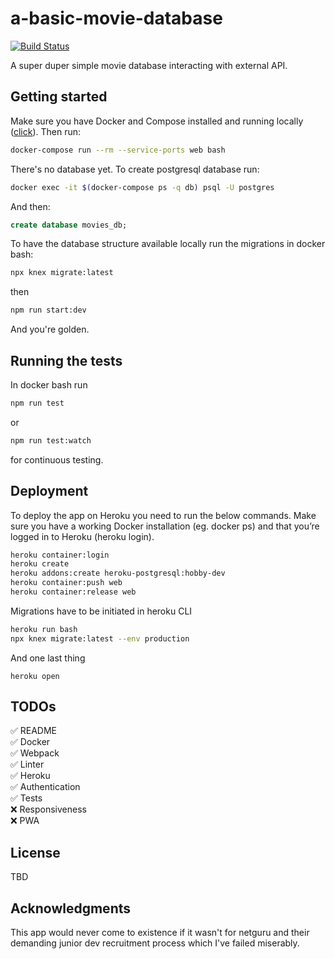 # a-basic-movie-database

[![Build Status](https://travis-ci.com/slawinski/a-basic-movie-database.svg?branch=feature%2Ftests)](https://travis-ci.com/slawinski/a-basic-movie-database)

A super duper simple movie database interacting with external API.

## Getting started

Make sure you have Docker and Compose installed and running locally ([click](https://www.docker.com)). Then run:

```bash
docker-compose run --rm --service-ports web bash
```

There's no database yet. To create postgresql database run:

```bash
docker exec -it $(docker-compose ps -q db) psql -U postgres
```

And then:

```sql
create database movies_db;
```

To have the database structure available locally run the migrations in docker bash:

```bash
npx knex migrate:latest
```

then

```bash
npm run start:dev
```

And you're golden.

## Running the tests

In docker bash run

```bash
npm run test
```

or

```bash
npm run test:watch
```

for continuous testing.

## Deployment

To deploy the app on Heroku you need to run the below commands. Make sure you have a working Docker installation (eg. docker ps) and that you’re logged in to Heroku (heroku login).

```bash
heroku container:login
heroku create
heroku addons:create heroku-postgresql:hobby-dev
heroku container:push web
heroku container:release web
```

Migrations have to be initiated in heroku CLI

```bash
heroku run bash
npx knex migrate:latest --env production
```

And one last thing

```
heroku open
```

## TODOs

✅ README\
✅ Docker\
✅ Webpack\
✅ Linter\
✅ Heroku\
✅ Authentication\
✅ Tests\
❌ Responsiveness\
❌ PWA

## License

TBD

## Acknowledgments

This app would never come to existence if it wasn't for netguru and their demanding junior dev recruitment process which I've failed miserably.
